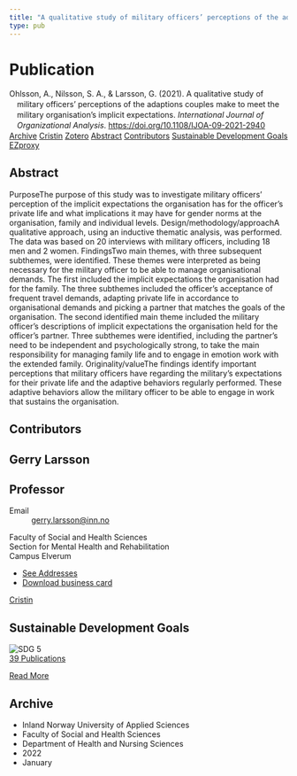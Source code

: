 ```yaml
---
title: "A qualitative study of military officers’ perceptions of the adaptions couples make to meet the military organisation’s implicit expectations"
type: pub
---
```

<h1>Publication</h1>
<article id="csl-bib-container-QWXRCEZE" class="csl-bib-container">
  <div class="csl-bib-body" style="line-height: 1.35; padding-left: 1em; text-indent:-1em;">
  <div class="csl-entry">Ohlsson, A., Nilsson, S. A., &amp; Larsson, G. (2021). A qualitative study of military officers&#x2019; perceptions of the adaptions couples make to meet the military organisation&#x2019;s implicit expectations. <i>International Journal of Organizational Analysis</i>. <a href="https://doi.org/10.1108/IJOA-09-2021-2940">https://doi.org/10.1108/IJOA-09-2021-2940</a></div>
</div>
  <div class="csl-bib-buttons">
    <a href="#taxonomy-article-QWXRCEZE" class="csl-bib-button">Archive</a>
    <a href="https://app.cristin.no/results/show.jsf?id=1983500" alt="Cristin URL" class="csl-bib-button">Cristin</a>
    <a href="http://zotero.org/groups/5022929/items/QWXRCEZE" alt="Zotero URL" class="csl-bib-button">Zotero</a>
    <a href="#abstract-article-QWXRCEZE" class="csl-bib-button">Abstract</a>
    <a href="#contributors-article-QWXRCEZE" class="csl-bib-button">Contributors</a>
    <a href="#sdg-article-QWXRCEZE" class="csl-bib-button">Sustainable Development Goals</a>
    <a href="http://ezproxy.inn.no/login?url=https://doi.org/10.1108/IJOA-09-2021-2940" class="csl-bib-button">EZproxy</a>
  </div>
  <div id="csl-bib-meta-container-QWXRCEZE"></div>
</article>
<div id="csl-bib-meta-QWXRCEZE" class="csl-bib-meta">
  <article id="abstract-article-QWXRCEZE" class="abstract-article">
    <h1>Abstract</h1>
    PurposeThe purpose of this study was to investigate military officers’ perception of the implicit expectations the organisation has for the officer’s private life and what implications it may have for gender norms at the organisation, family and individual levels. Design/methodology/approachA qualitative approach, using an inductive thematic analysis, was performed. The data was based on 20 interviews with military officers, including 18 men and 2 women. FindingsTwo main themes, with three subsequent subthemes, were identified. These themes were interpreted as being necessary for the military officer to be able to manage organisational demands. The first included the implicit expectations the organisation had for the family. The three subthemes included the officer’s acceptance of frequent travel demands, adapting private life in accordance to organisational demands and picking a partner that matches the goals of the organisation. The second identified main theme included the military officer’s descriptions of implicit expectations the organisation held for the officer’s partner. Three subthemes were identified, including the partner’s need to be independent and psychologically strong, to take the main responsibility for managing family life and to engage in emotion work with the extended family. Originality/valueThe findings identify important perceptions that military officers have regarding the military’s expectations for their private life and the adaptive behaviors regularly performed. These adaptive behaviors allow the military officer to be able to engage in work that sustains the organisation.
  </article>
  <article id="contributors-article-QWXRCEZE" class="contributors-article">
    <h1>Contributors</h1>
    <div class="personas">
<div class="vrtx-hinn-person-card">
<div class="photo">
<i class="lar la-user-circle missing-person"></i>
</div>
<div class="info">
<hgroup><h1>Gerry Larsson</h1>
<h2>Professor</h2>
</hgroup><dl>
<dt>Email</dt>
<dd>
<a href="mailto:gerry.larsson@inn.no">gerry.larsson@inn.no</a>
</dd>
</dl>
<p>
Faculty of Social and Health Sciences<br>
Section for Mental Health and Rehabilitation<br>
Campus Elverum
</p>
<ul class="vrtx-hinn-links">
<li><a href="https://www.inn.no/english/find-an-employee/gerry-larsson.html#vrtx-hinn-addresses">See Addresses</a></li>
<li><a href="https://www.inn.no/english/find-an-employee/gerry-larsson.html?vrtx=vcf">Download business card</a></li>
</ul>
</div>
</div>
<a href="https://app.cristin.no/persons/show.jsf?id=50941" alt="Cristin URL" class="personas-cristin">Cristin</a>
</div>
  </article>
  <article id="sdg-article-QWXRCEZE" class="sdg-article">
    <h1>Sustainable Development Goals</h1>
    <div class="sdg-container"><div id="sdg5" class="sdg">
<img src="{{< params subfolder >}}images/sdg/sdg05_en.png" class="image" alt="SDG 5">
<div class="sdg-overlay">
<a href="{{< params subfolder >}}en/archive/?sdg=5#archive" class="sdg-publication-count"><span>39</span> Publications</a>
<p><a href="https://sdgs.un.org/goals/goal5" class="sdg-read-more">Read More</a></p>
</div>
</div></div>
  </article>
  <article id="taxonomy-article-QWXRCEZE" class="taxonomy-article">
    <h1>Archive</h1>
    <ul>
      <li>Inland Norway University of Applied Sciences</li>
      <li>Faculty of Social and Health Sciences</li>
      <li>Department of Health and Nursing Sciences</li>
      <li>2022</li>
      <li>January</li>
    </ul>
  </article>
</div>
